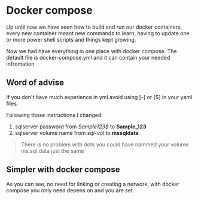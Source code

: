 # Docker compose
Up until now we have seen how to build and run our docker containers, every new container meant new commands to learn, having to update one or more power shell scripts and things kept growing.

Now we had have everything in one place with docker compose. The default file is docker-compose.yml and it can contain your needed infromation

## Word of advise
If you don't have much experience in yml avoid using [-] or [$] in your yaml files. 

Following those instructions I changed:
1. sqlserver password from *Sample123$* to **Sample_123**
2. sqlserver volume name from *sql-vol* to **mssqldata**

> There is no problem with dots you could have nammed your volume ms.sql.data just the same

## Simpler with docker compose

As you can see, no need for linking or creating a network, with docker compose you only need depens on and you are set.